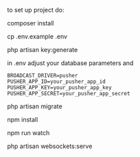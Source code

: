 to set up project do:

composer install

cp .env.example  .env

php artisan key:generate

in .env adjust your database parameters and

    BROADCAST_DRIVER=pusher
    PUSHER_APP_ID=your_pusher_app_id
    PUSHER_APP_KEY=your_pusher_app_key
    PUSHER_APP_SECRET=your_pusher_app_secret

php artisan migrate

npm install

npm run watch

php artisan websockets:serve

